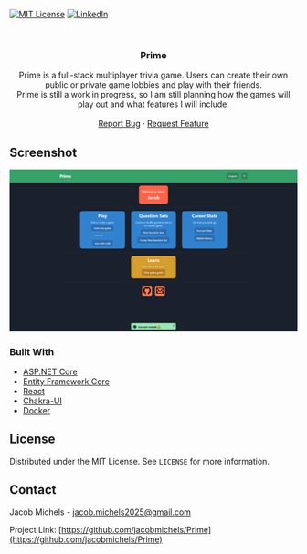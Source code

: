 <!--
*** Thanks for checking out the Best-README-Template. If you have a suggestion
*** that would make this better, please fork the repo and create a pull request
*** or simply open an issue with the tag "enhancement".
*** Thanks again! Now go create something AMAZING! :D
***
***
***
*** To avoid retyping too much info. Do a search and replace for the following:
*** github_username, repo_name, twitter_handle, email, project_title, project_description
-->



<!-- PROJECT SHIELDS -->
<!--
*** I'm using markdown "reference style" links for readability.
*** Reference links are enclosed in brackets [ ] instead of parentheses ( ).
*** See the bottom of this document for the declaration of the reference variables
*** for contributors-url, forks-url, etc. This is an optional, concise syntax you may use.
*** https://www.markdownguide.org/basic-syntax/#reference-style-links
-->

[![MIT License][license-shield]][license-url]
[![LinkedIn][linkedin-shield]][linkedin-url]

<br />
<p align="center">
  <h3 align="center">Prime</h3>

  <p align="center">
    Prime is a full-stack multiplayer trivia game. Users can create their own public or private game lobbies and play with their friends.
    <br />
    Prime is still a work in progress, so I am still planning how the games will play out and what features I will include.
    <br />
    <br />
    <a href="https://github.com/jacobmichels/Prime/issues">Report Bug</a>
    ·
    <a href="https://github.com/jacobmichels/Prime/issues">Request Feature</a>
  </p>
</p>


<!-- ABOUT THE PROJECT -->
## Screenshot

![Product Name Screen Shot][product-screenshot]


### Built With

* [ASP.NET Core](https://docs.microsoft.com/en-us/aspnet/core/?view=aspnetcore-5.0)
* [Entity Framework Core](https://docs.microsoft.com/en-us/ef/core/)
* [React](https://reactjs.org/)
* [Chakra-UI](https://chakra-ui.com/)
* [Docker](https://www.docker.com/)

<!-- LICENSE -->
## License

Distributed under the MIT License. See `LICENSE` for more information.



<!-- CONTACT -->
## Contact

Jacob Michels - jacob.michels2025@gmail.com

Project Link: [https://github.com/jacobmichels/Prime](https://github.com/jacobmichels/Prime)




<!-- MARKDOWN LINKS & IMAGES -->
<!-- https://www.markdownguide.org/basic-syntax/#reference-style-links -->
[contributors-shield]: https://img.shields.io/github/contributors/jacobmichels/repo.svg?style=for-the-badge
[contributors-url]: https://github.com/jacobmichels/Course-Sense/graphs/contributors
[forks-shield]: https://img.shields.io/github/forks/jacobmichels/repo.svg?style=for-the-badge
[forks-url]: https://github.com/jacobmichels/Course-Sense/network/members
[stars-shield]: https://img.shields.io/github/stars/jacobmichels/repo.svg?style=for-the-badge
[stars-url]: https://github.com/jacobmichels/Course-Sense/stargazers
[issues-shield]: https://img.shields.io/github/issues/jacobmichels/repo.svg?style=for-the-badge
[issues-url]: https://github.com/jacobmichels/Prime/issues
[license-shield]: https://img.shields.io/github/license/jacobmichels/Prime?style=for-the-badge
[license-url]: https://github.com/jacobmichels/Prime/blob/master/LICENSE
[linkedin-shield]: https://img.shields.io/badge/-LinkedIn-black.svg?style=for-the-badge&logo=linkedin&colorB=555
[linkedin-url]: https://linkedin.com/in/jacobmichels
[product-screenshot]: images/homepage.png
